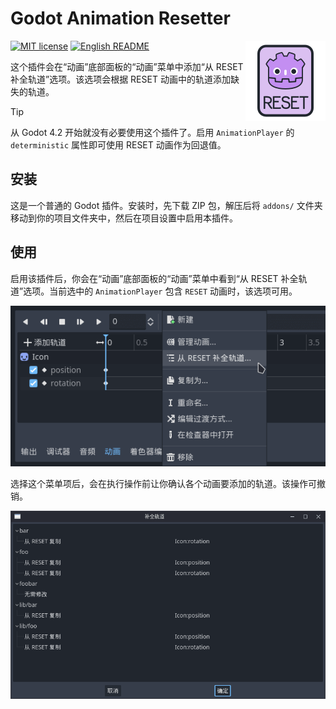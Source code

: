 # Godot Animation Resetter

<img src="icon.png?raw=true"  align="right" />

[![MIT license](https://img.shields.io/badge/license-MIT-blue.svg)](LICENSE)
[![English README](https://img.shields.io/badge/README-English-red)](README.md)

这个插件会在“动画”底部面板的“动画”菜单中添加“从 RESET 补全轨道”选项。该选项会根据 RESET 动画中的轨道添加缺失的轨道。

> [!TIP]
> 从 Godot 4.2 开始就没有必要使用这个插件了。启用 `AnimationPlayer` 的 `deterministic` 属性即可使用 RESET 动画作为回退值。

## 安装

这是一个普通的 Godot 插件。安装时，先下载 ZIP 包，解压后将 `addons/` 文件夹移动到你的项目文件夹中，然后在项目设置中启用本插件。

## 使用

启用该插件后，你会在“动画”底部面板的“动画”菜单中看到“从 RESET 补全轨道”选项。当前选中的 `AnimationPlayer` 包含 `RESET` 动画时，该选项可用。

<p align="center">
  <img src="screenshots/menu-zh_CN.png?raw=true" />
</p>

选择这个菜单项后，会在执行操作前让你确认各个动画要添加的轨道。该操作可撤销。

<p align="center">
  <img src="screenshots/prompt-zh_CN.png?raw=true" />
</p>
